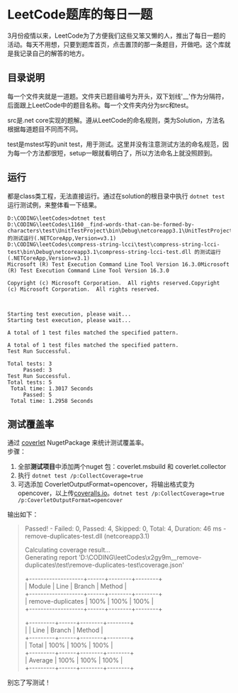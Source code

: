 # LeetCode题库的每日一题

3月份疫情以来，LeetCode为了方便我们这些又笨又懒的人，推出了每日一题的活动。每天不用想，只要到题库首页，点击置顶的那一条题目，开做吧。这个库就是我记录自己的解答的地方。

## 目录说明

每一个文件夹就是一道题。文件夹已题目编号为开头，双下划线'__'作为分隔符，后面跟上LeetCode中的题目名称。每一个文件夹内分为src和test。

src是.net core实现的题解。遵从LeetCode的命名规则，类为Solution，方法名根据每道题目不同而不同。

test是mstest写的unit test，用于测试。这里并没有注意测试方法的命名规范，因为每一个方法都很短，setup一眼就看明白了，所以方法命名上就没照顾到。

## 运行

都是class类工程，无法直接运行。通过在solution的根目录中执行 `dotnet test`运行测试例，来整体看一下结果。

```cmd.exe
D:\CODING\leetCodes>dotnet test
D:\CODING\leetCodes\1160__find-words-that-can-be-formed-by-characters\test\UnitTestProject\bin\Debug\netcoreapp3.1\UnitTestProject.dll 的测试运行(.NETCoreApp,Version=v3.1)
D:\CODING\leetCodes\compress-string-lcci\test\compress-string-lcci-test\bin\Debug\netcoreapp3.1\compress-string-lcci-test.dll 的测试运行(.NETCoreApp,Version=v3.1)
Microsoft (R) Test Execution Command Line Tool Version 16.3.0Microsoft (R) Test Execution Command Line Tool Version 16.3.0

Copyright (c) Microsoft Corporation.  All rights reserved.Copyright (c) Microsoft Corporation.  All rights reserved.



Starting test execution, please wait...
Starting test execution, please wait...

A total of 1 test files matched the specified pattern.

A total of 1 test files matched the specified pattern.
Test Run Successful.

Total tests: 3
     Passed: 3
Test Run Successful.
Total tests: 5
 Total time: 1.3017 Seconds
     Passed: 5
 Total time: 1.2958 Seconds
```

## 测试覆盖率

通过 [coverlet](https://github.com/coverlet-coverage/coverlet/blob/master/Documentation/MSBuildIntegration.md) NugetPackage 来统计测试覆盖率。  
步骤：  
1. 全部**测试项目**中添加两个nuget 包：coverlet.msbuild 和 coverlet.collector  
1. 执行 `dotnet test /p:CollectCoverage=true`  
1. 可选添加 CoverletOutputFormat=opencover，将输出格式变为opencover，以上传[coveralls.io](https://coveralls.io/github/chengwhynot/leetCodes)。`dotnet test /p:CollectCoverage=true /p:CoverletOutputFormat=opencover`  

输出如下：  
  
> Passed!  - Failed:     0, Passed:     4, Skipped:     0, Total:     4, Duration: 46 ms - remove-duplicates-test.dll (netcoreapp3.1)  
>   
> Calculating coverage result...  
>   Generating report 'D:\CODING\leetCodes\x2gy9m__remove-duplicates\test\remove-duplicates-test\coverage.json'  
>   
> +-------------------+------+--------+--------+  
> | Module            | Line | Branch | Method |  
> +-------------------+------+--------+--------+  
> | remove-duplicates | 100% | 100%   | 100%   |  
> +-------------------+------+--------+--------+  
>   
> +---------+------+--------+--------+  
> |         | Line | Branch | Method |  
> +---------+------+--------+--------+  
> | Total   | 100% | 100%   | 100%   |  
> +---------+------+--------+--------+  
> | Average | 100% | 100%   | 100%   |  
> +---------+------+--------+--------+  
>   

别忘了写测试！
